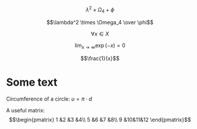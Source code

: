 $$\lambda^2 \times \Omega_4 \plus \phi$$

$$\lambda^2 \times \Omega_4 \over \phi$$

$$\forall x \in X$$

$$\lim_{x \to \infty} \exp (-x) = 0$$

$$\frac{1}{x}$$

Some text
=========

Circumference of a circle: $u = \pi\cdot d$

A useful matrix: $$\begin{pmatrix}
1 &2 &3 &4\\
5 &6 &7 &8\\
9 &10&11&12 \end{pmatrix}$$
